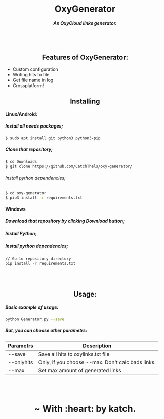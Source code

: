 <h1 align="center"> OxyGenerator</h1>
<h5 align="center"> An OxyCloud links generator.</h5>
<br></br>

<h2 align="center"> Features of OxyGenerator: </h2>

* Custom configuration
* Writing hits to file
* Get file name in log
* Crossplatform!

<h2 align="center"> Installing </h2>

#### Linux/Android:

##### Install all needs packages;

```sh
$ sudo apt install git python3 python3-pip
```

##### Clone that repository;

```sh
$ cd Downloads
$ git clone https://github.com/CatchThels/oxy-generator/
```

###### Install python dependencies;

```sh
$ cd oxy-generator
$ pip3 install -r requirements.txt
```


#### Windows

##### Download that repository by clicking Download button;

##### Install Python;

##### Install python dependencies;

```sh
// Go to repository directory
pip install -r requirements.txt
```


<br></br>

<h2 align="center"> Usage: </h2>

##### Basic example of usage:

```sh
python Generator.py --save
```

##### But, you can choose other parametrs:

| Parametrs | Description |
| ------ | ------ |
| --save | Save all hits to oxylinks.txt file |
| --onlyhits | Only, if you choose --max. Don't calc bads links. |
| --max | Set max amount of generated links |

<br></br>

<h1 align="center"> ~ With :heart: by katch.</h1>

